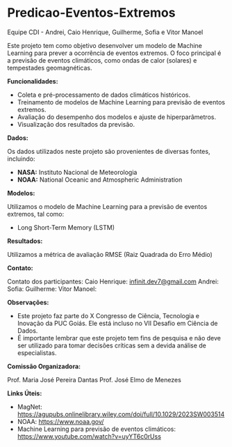 # Predicao-Eventos-Extremos

Equipe CDI - Andrei, Caio Henrique, Guilherme, Sofia e Vitor Manoel

Este projeto tem como objetivo desenvolver um modelo de Machine Learning para prever a ocorrência de eventos extremos. O foco principal é a previsão de eventos climáticos, como ondas de calor (solares) e tempestades geomagnéticas.

**Funcionalidades:**

  * Coleta e pré-processamento de dados climáticos históricos.
  * Treinamento de modelos de Machine Learning para previsão de eventos extremos.
  * Avaliação do desempenho dos modelos e ajuste de hiperparâmetros.
  * Visualização dos resultados da previsão.

**Dados:**

Os dados utilizados neste projeto são provenientes de diversas fontes, incluindo:

  * **NASA:** Instituto Nacional de Meteorologia
  * **NOAA:** National Oceanic and Atmospheric Administration

**Modelos:**

Utilizamos o modelo de Machine Learning para a previsão de eventos extremos, tal como:

  * Long Short-Term Memory (LSTM)

**Resultados:**

Utilizamos a métrica de avaliação RMSE (Raiz Quadrada do Erro Médio)

**Contato:**

Contato dos participantes: 
Caio Henrique: infinit.dev7@gmail.com
Andrei:
Sofia:
Guilherme:
Vitor Manoel:

**Observações:**

  * Este projeto faz parte do X Congresso de Ciência, Tecnologia e Inovação da PUC Goiás. Ele está incluso no VII Desafio em Ciência de Dados.
  * É importante lembrar que este projeto tem fins de pesquisa e não deve ser utilizado para tomar decisões críticas sem a devida análise de especialistas.

**Comissão Organizadora:**

Prof. Maria José Pereira Dantas
Prof. José Elmo de Menezes

**Links Úteis:**

  * MagNet: https://agupubs.onlinelibrary.wiley.com/doi/full/10.1029/2023SW003514
  * NOAA: https://www.noaa.gov/
  * Machine Learning para previsão de eventos climáticos: https://www.youtube.com/watch?v=uyYT6c0rUss
